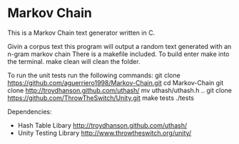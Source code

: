 # Markov Chain
This is a Markov Chain text generator written in C.


Givin a corpus text this program will output a random 
text generated with an n-gram markov chain
There is a makefile included. To build enter make into 
the terminal. make clean will clean the folder.

To run the unit tests run the following commands:
git clone https://github.com/aguerriero1998/Markov-Chain.git
cd Markov-Chain
git clone http://troydhanson.github.com/uthash/
mv uthash/uthash.h ..
git clone https://github.com/ThrowTheSwitch/Unity.git
make tests
./tests


Dependencies:
* Hash Table Libary http://troydhanson.github.com/uthash/
* Unity Testing Library http://www.throwtheswitch.org/unity/
